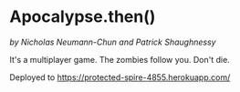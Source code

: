 # Apocalypse.then()

_by Nicholas Neumann-Chun and Patrick Shaughnessy_

It's a multiplayer game. The zombies follow you. Don't die.

Deployed to https://protected-spire-4855.herokuapp.com/
